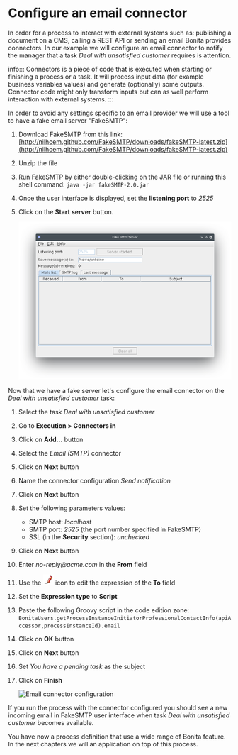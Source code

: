 # Configure an email connector

In order for a process to interact with external systems such as: publishing a document on a CMS, calling a REST API or sending an email Bonita provides connectors. In our example we will configure an email connector to notify the manager that a task _Deal with unsatisfied customer_ requires is attention.

info:::
Connectors is a piece of code that is executed when starting or finishing a process or a task. It will process input data (for example business variables values) and generate (optionally) some outputs. Connector code might only transform inputs but can as well perform interaction with external systems.
:::

In order to avoid any settings specific to an email provider we will use a tool to have a fake email server "FakeSMTP":
1. Download FakeSMTP from this link: [http://nilhcem.github.com/FakeSMTP/downloads/fakeSMTP-latest.zip](http://nilhcem.github.com/FakeSMTP/downloads/fakeSMTP-latest.zip)
1. Unzip the file
1. Run FakeSMTP by either double-clicking on the JAR file or running this shell command: `java -jar fakeSMTP-2.0.jar`
1. Once the user interface is displayed, set the **listening port** to _2525_
1. Click on the **Start server** button.

   ![FakeSMTP configured and listening](images/getting-started-tutorial/configure-email-connector/fakesmtp-configured-and-listening.png)

Now that we have a fake server let's configure the email connector on the _Deal with unsatisfied customer_ task:
1. Select the task _Deal with unsatisfied customer_
1. Go to **Execution > Connectors in**
1. Click on **Add...** button
1. Select the _Email (SMTP)_ connector
1. Click on **Next** button
1. Name the connector configuration _Send notification_
1. Click on **Next** button
1. Set the following parameters values:
   - SMTP host: _localhost_
   - SMTP port: _2525_ (the port number specified in FakeSMTP)
   - SSL (in the **Security** section): _unchecked_
1. Click on **Next** button
1. Enter _no-reply@acme.com_ in the **From** field
1. Use the ![pencil icon](images/getting-started-tutorial/configure-email-connector/pencil.png) icon to edit the expression of the **To** field
1. Set the **Expression type** to **Script**
1. Paste the following Groovy script in the code edition zone: `BonitaUsers.getProcessInstanceInitiatorProfessionalContactInfo(apiAccessor,processInstanceId).email`
1. Click on **OK** button
1. Click on **Next** button
1. Set _You have a pending task_ as the subject
1. Click on **Finish**

   ![Email connector configuration](images/getting-started-tutorial/configure-email-connector/configure-email-connector.gif)

If you run the process with the connector configured you should see a new incoming email in FakeSMTP user interface when task _Deal with unsatisfied customer_ becomes available.

You have now a process definition that use a wide range of Bonita feature. In the next chapters we will an application on top of this process.
